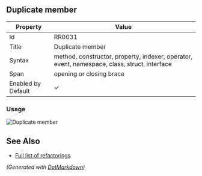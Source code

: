 ## Duplicate member

| Property           | Value                                                                                        |
| ------------------ | -------------------------------------------------------------------------------------------- |
| Id                 | RR0031                                                                                       |
| Title              | Duplicate member                                                                             |
| Syntax             | method, constructor, property, indexer, operator, event, namespace, class, struct, interface |
| Span               | opening or closing brace                                                                     |
| Enabled by Default | &#x2713;                                                                                     |

### Usage

![Duplicate member](../../images/refactorings/DuplicateMember.png)

## See Also

* [Full list of refactorings](Refactorings.md)


*\(Generated with [DotMarkdown](http://github.com/JosefPihrt/DotMarkdown)\)*
